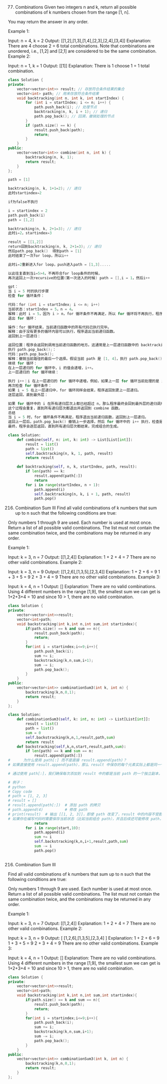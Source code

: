77. Combinations
Given two integers n and k, return all possible combinations of k numbers chosen from the range [1, n].

You may return the answer in any order.

 

Example 1:

Input: n = 4, k = 2
Output: [[1,2],[1,3],[1,4],[2,3],[2,4],[3,4]]
Explanation: There are 4 choose 2 = 6 total combinations.
Note that combinations are unordered, i.e., [1,2] and [2,1] are considered to be the same combination.
Example 2:

Input: n = 1, k = 1
Output: [[1]]
Explanation: There is 1 choose 1 = 1 total combination.

```cpp
class Solution {
private:
    vector<vector<int>> result; // 存放符合条件结果的集合
    vector<int> path; // 用来存放符合条件结果
    void backtracking(int n, int k, int startIndex) {
        for (int i = startIndex; i <= n; i++) {
            path.push_back(i); // 处理节点
            backtracking(n, k, i + 1); // 递归
            path.pop_back(); // 回溯，撤销处理的节点
        }
        if (path.size() == k) {
            result.push_back(path);
            return;
        }
    }
public:
    vector<vector<int>> combine(int n, int k) {
        backtracking(n, k, 1);
        return result;
    }
};

path = [1]

backtracking(n, k, 1+1=2); // 递归
此时startindex=2

if为false不执行

i = startindex = 2
path.push_back(i)
path = [1,2]

backtracking(n, k, 2+1=3); // 递归
此时i=2，startindex=3

result = [[1,2]]
return回到backtracking(n, k, 2+1=3); // 递归
然后path.pop_back()  得到path = [1]
此时结束了一次for loop，所以i++

此时i=2重新进入for loop，push进入path = [1,3].....

以此往复直到当i=5>4，不再符合for loop条件的时候，
再次返回上一次recursive的位置(第一次进入的时候) path = [],i = 1，然后i++

gpt：
当 i = 5 时的执行步骤
检查 for 循环条件：

代码：for (int i = startIndex; i <= n; i++)
当前状态：startIndex = 5，n = 4。
解释：此时 i = 5，因为 i > n，for 循环条件不再满足，所以 for 循环将不再执行，程序跳到循环之后的代码。
退出 for 循环：

操作：for 循环结束，当前递归函数中的所有代码已执行完毕。
解释：由于没有更多的循环内容可以执行，程序退出当前递归函数。
返回到上一层递归：

返回位置：程序会返回到调用当前递归函数的地方。这通常是上一层递归函数中的 backtracking(n, k, startIndex) 语句之后的位置。
执行 path.pop_back();：
代码：path.pop_back();
解释：撤销当前路径的最后一个选择。假设当前 path 是 [1, 4]，执行 path.pop_back(); 后，path 变为 [1]。
继续 for 循环：
在上一层递归的 for 循环中，i 的值会递增，i++。
上一层递归的 for 循环继续：

执行 i++：i 在上一层递归的 for 循环中递增。例如，如果上一层 for 循环当前处理的是 i = 4，此时 i 将递增为 5。
再次检查 for 循环条件：
如果 i = 5 在上一层递归中，for 循环同样会结束，程序返回到更上一层递归。
逐层返回，直到最外层：

如果 for 循环中的 i 在所有递归层次上都已经超过 n，那么程序最终会回到最外层的递归调用。
这个过程会重复，直到所有递归层次都退出并返回到 combine 函数。
总结
当 i = 5 时，for 循环条件不再满足，程序退出当前递归函数，返回到上一层递归。
返回上一层后，path.pop_back() 撤销上一步选择，然后 for 循环中的 i++ 执行，检查是否继续循环或返回更上一层递归。
最终，程序会逐层返回，直到所有递归层次都结束，完成组合的生成。
```
```py
class Solution:
    def combine(self, n: int, k: int) -> List[List[int]]:
        result = list()
        path = list()
        self.backtracking(n, k, 1, path, result)
        return result

    def backtracking(self, n, k, startIndex, path, result):
        if len(path) == k:
            result.append(path[:])
            return
        for i in range(startIndex, n + 1):
            path.append(i)  
            self.backtracking(n, k, i + 1, path, result)
            path.pop()  
```

216. Combination Sum III
Find all valid combinations of k numbers that sum up to n such that the following conditions are true:

Only numbers 1 through 9 are used.
Each number is used at most once.
Return a list of all possible valid combinations. The list must not contain the same combination twice, and the combinations may be returned in any order.

 
Example 1:

Input: k = 3, n = 7
Output: [[1,2,4]]
Explanation:
1 + 2 + 4 = 7
There are no other valid combinations.
Example 2:

Input: k = 3, n = 9
Output: [[1,2,6],[1,3,5],[2,3,4]]
Explanation:
1 + 2 + 6 = 9
1 + 3 + 5 = 9
2 + 3 + 4 = 9
There are no other valid combinations.
Example 3:

Input: k = 4, n = 1
Output: []
Explanation: There are no valid combinations.
Using 4 different numbers in the range [1,9], the smallest sum we can get is 1+2+3+4 = 10 and since 10 > 1, there are no valid combination.

```cpp
class Solution {
private:
    vector<vector<int>>result;
    vector<int>path;
    void backstracking(int k,int n,int sum,int startindex){
        if(path.size() == k and sum == n){
            result.push_back(path);
            return;
        }
        for(int i = startindex;i<=9;i++){
            path.push_back(i);
            sum += i;
            backstracking(k,n,sum,i+1);
            sum -= i;
            path.pop_back();
        }
    }
public:
    vector<vector<int>> combinationSum3(int k, int n) {
        backstracking(k,n,0,1);
        return result;
    }
};
```

```py
class Solution:
    def combinationSum3(self, k: int, n: int) -> List[List[int]]:
        result = list()
        path = list()
        sum = 0
        self.backstracking(k,n,1,result,path,sum)
        return result
    def backstracking(self,k,n,start,result,path,sum):
        if len(path) == k and sum == n:
            result.append(path[:])
#      为什么使用 path[:] 而不是直接 result.append(path)？
# 如果直接使用 result.append(path)，那么 result 中保存的每个元素实际上都是同一个 path 列表的引用。当 path 列表在递归过程中发生变化时，result 中保存的所有 path 都会跟着变化，这不是我们想要的。

# 通过使用 path[:]，我们确保每次添加到 result 中的都是当前 path 的一个独立副本，这样即使 path 后续发生变化，result 中已保存的组合不会受到影响。

# 例子：
# python
# Copy code
# path = [1, 2, 3]
# result = []
# result.append(path[:])  # 添加 path 的拷贝
# path.append(4)          # 修改 path
# print(result)  # 输出 [[1, 2, 3]]，即使 path 改变了，result 中的内容不受影响
# 如果你在编写代码时需要保存当前状态（比如当前组合 path），并且后续还可能修改 path，就需要使用 path[:] 来保存一个副本。
            return
        for i in range(start,10):
            path.append(i)
            sum += i
            self.backstracking(k,n,i+1,result,path,sum)
            sum -= i
            path.pop()
            
```


216. Combination Sum III

Find all valid combinations of k numbers that sum up to n such that the following conditions are true:

Only numbers 1 through 9 are used.
Each number is used at most once.
Return a list of all possible valid combinations. The list must not contain the same combination twice, and the combinations may be returned in any order.

 

Example 1:

Input: k = 3, n = 7
Output: [[1,2,4]]
Explanation:
1 + 2 + 4 = 7
There are no other valid combinations.
Example 2:

Input: k = 3, n = 9
Output: [ [1,2,6],[1,3,5],[2,3,4] ]
Explanation:
1 + 2 + 6 = 9
1 + 3 + 5 = 9
2 + 3 + 4 = 9
There are no other valid combinations.
Example 3:

Input: k = 4, n = 1
Output: []
Explanation: There are no valid combinations.
Using 4 different numbers in the range [1,9], the smallest sum we can get is 1+2+3+4 = 10 and since 10 > 1, there are no valid combination.

```cpp
class Solution {
private:
    vector<vector<int>>result;
    vector<int>path;
    void backstracking(int k,int n,int sum,int startindex){
        if(path.size() == k and sum == n){
            result.push_back(path);
            return;
        }
        for(int i = startindex;i<=9;i++){
            path.push_back(i);
            sum += i;
            backstracking(k,n,sum,i+1);
            sum -= i;
            path.pop_back();
        }
    }
public:
    vector<vector<int>> combinationSum3(int k, int n) {
        backstracking(k,n,0,1);
        return result;
    }
};
```